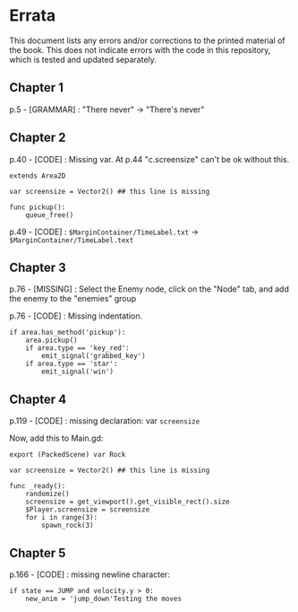 # Errata

This document lists any errors and/or corrections to the printed material of the book. This does not indicate errors with the code in this repository, which is
tested and updated separately.

## Chapter 1

p.5 - [GRAMMAR] : "There never" -> "There's never"

## Chapter 2

p.40 - [CODE] : Missing var. At p.44 "c.screensize" can't be ok without this.

    extends Area2D

    var screensize = Vector2() ## this line is missing

    func pickup():
        queue_free()

p.49 - [CODE] : `$MarginContainer/TimeLabel.txt` -> `$MarginContainer/TimeLabel.text`

## Chapter 3

p.76 - [MISSING] : Select the Enemy node, click on the "Node" tab, and add the enemy to the "enemies" group

p.76 - [CODE] : Missing indentation.

    if area.has_method('pickup'):
        area.pickup()
        if area.type == 'key_red':
            emit_signal('grabbed_key')
        if area.type == 'star':
            emit_signal('win')

## Chapter 4

p.119 - [CODE] : missing declaration: var `screensize`

Now, add this to Main.gd:

    export (PackedScene) var Rock

    var screensize = Vector2() ## this line is missing

    func _ready():
        randomize()
        screensize = get_viewport().get_visible_rect().size
        $Player.screensize = screensize
        for i in range(3):
            spawn_rock(3)

## Chapter 5

p.166 - [CODE] : missing newline character:

    if state == JUMP and velocity.y > 0:
        new_anim = 'jump_down'Testing the moves